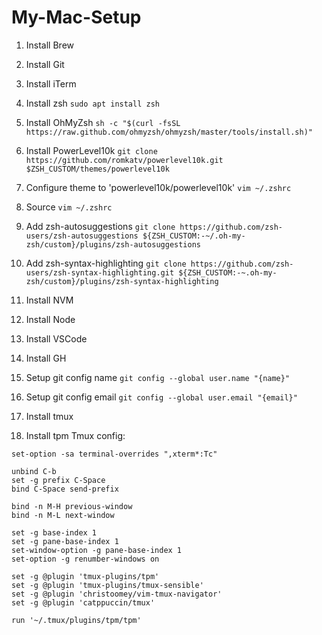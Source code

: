 # My-Mac-Setup

1. Install Brew
2. Install Git
3. Install iTerm
4. Install zsh `sudo apt install zsh`
5. Install OhMyZsh `sh -c "$(curl -fsSL https://raw.github.com/ohmyzsh/ohmyzsh/master/tools/install.sh)"`
6. Install PowerLevel10k `git clone https://github.com/romkatv/powerlevel10k.git $ZSH_CUSTOM/themes/powerlevel10k`
7. Configure theme to 'powerlevel10k/powerlevel10k' `vim ~/.zshrc`
8. Source `vim ~/.zshrc`
9. Add zsh-autosuggestions `git clone https://github.com/zsh-users/zsh-autosuggestions ${ZSH_CUSTOM:-~/.oh-my-zsh/custom}/plugins/zsh-autosuggestions`
10. Add zsh-syntax-highlighting `git clone https://github.com/zsh-users/zsh-syntax-highlighting.git ${ZSH_CUSTOM:-~.oh-my-zsh/custom}/plugins/zsh-syntax-highlighting`
11. Install NVM
12. Install Node
13. Install VSCode
14. Install GH
15. Setup git config name `git config --global user.name "{name}"`
16. Setup git config email `git config --global user.email "{email}"`


17. Install tmux
18. Install tpm
Tmux config:

```
set-option -sa terminal-overrides ",xterm*:Tc"

unbind C-b
set -g prefix C-Space
bind C-Space send-prefix

bind -n M-H previous-window
bind -n M-L next-window

set -g base-index 1
set -g pane-base-index 1
set-window-option -g pane-base-index 1
set-option -g renumber-windows on

set -g @plugin 'tmux-plugins/tpm'
set -g @plugin 'tmux-plugins/tmux-sensible'
set -g @plugin 'christoomey/vim-tmux-navigator'
set -g @plugin 'catppuccin/tmux'

run '~/.tmux/plugins/tpm/tpm'
```
